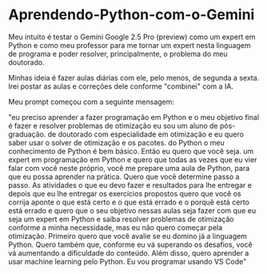 # Aprendendo-Python-com-o-Gemini

Meu intuito é testar o Gemini Google 2.5 Pro (preview) como um expert em Python e como meu professor para me tornar um expert nesta linguagem de programa e
poder resolver, principalmente, o problema do meu doutorado.

Minhas ideia é fazer aulas diárias com ele, pelo menos, de segunda a sexta. Irei postar as aulas e correções dele conforme "combinei" com a IA.

Meu prompt começou com a seguinte mensagem: 

"eu preciso aprender a fazer programação em Python e o meu objetivo final é fazer e resolver problemas de otimização eu sou um aluno de pós-graduação. de doutorado com especialidade em otimização e eu quero saber usar o solver de otimização e os pacotes. do Python o meu conhecimento de Python é bem básico. Então eu quero que você seja. um expert em programação em Python e quero que todas as vezes que eu vier falar com você neste próprio, você me prepare uma aula de Python, para que eu possa aprender na prática. Quero que você determine passo a passo. As atividades o que eu devo fazer e resultados para lhe entregar e depois que eu lhe entregar os exercícios propostos quero que você os corrija aponte o que está certo e o que está errado e o porquê está certo está errado e quero que o seu objetivo nessas aulas seja fazer com que eu seja um expert em Python e saiba resolver problemas de otimização conforme a minha necessidade, mas eu não quero começar pela otimização. Primeiro quero que você avalie se eu domino já a linguagem Python. Quero também que, conforme eu vá superando os desafios, você vá aumentando a dificuldade do conteúdo. Além disso, quero aprender a usar machine learning pelo Python. Eu vou programar usando VS Code"
